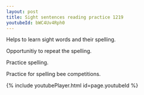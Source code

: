 ```yaml
---
layout: post
title: Sight sentences reading practice 1219
youtubeId: bWC4Uv4Rph0
---
```

 
 
Helps to learn sight words and their spelling.

Opportunitiy to repeat the spelling. 

Practice spelling. 
 
Practice for spelling bee competitions. 
 
{% include youtubePlayer.html id=page.youtubeId %}
 
 
